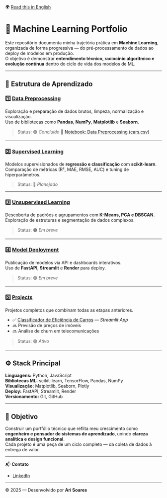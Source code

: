 🌍 [Read this in English](./README_en.md)

# 🧠 Machine Learning Portfolio

Este repositório documenta minha trajetória prática em **Machine Learning**, organizada de forma progressiva — do pré-processamento de dados ao deploy de modelos em produção.  
O objetivo é demonstrar **entendimento técnico, raciocínio algorítmico e evolução contínua** dentro do ciclo de vida dos modelos de ML.

---

## 📂 Estrutura de Aprendizado

### 1️⃣ [Data Preprocessing](./01_data-preprocessing)
Exploração e preparação de dados brutos, limpeza, normalização e visualização.  
Uso de bibliotecas como **Pandas**, **NumPy**, **Matplotlib** e **Seaborn**.  
> Status: 🟢 *Concluído*
> 🔗 [Notebook: Data Preprocessing (cars.csv)](./01_data-preprocessing/data-preprocessing_cars.ipynb)


---

### 2️⃣ [Supervised Learning](./02_supervised-learning)
Modelos supervisionados de **regressão e classificação** com **scikit-learn**.  
Comparação de métricas (R², MAE, RMSE, AUC) e tuning de hiperparâmetros.  
> Status: 🔵 *Planejado*

---

### 3️⃣ [Unsupervised Learning](./03_unsupervised-learning)
Descoberta de padrões e agrupamentos com **K-Means, PCA e DBSCAN**.  
Exploração de estruturas e segmentação de dados complexos.  
> Status: 🟠 *Em breve*

---

### 4️⃣ [Model Deployment](./04_model-deployment)
Publicação de modelos via API e dashboards interativos.  
Uso de **FastAPI**, **Streamlit** e **Render** para deploy.  
> Status: 🟣 *Em breve*

---

### 5️⃣ [Projects](./05_projects)
Projetos completos que combinam todas as etapas anteriores.  
- ✅ [Classificador de Eficiência de Carros](https://car-efficiency-app-by-ari-soares.streamlit.app/) — *Streamlit App*  
- 🔜 Previsão de preços de imóveis  
- 🔜 Análise de churn em telecomunicações  
> Status: 🟢 *Ativo*

---

## ⚙️ Stack Principal
**Linguagens:** Python, JavaScript  
**Bibliotecas ML:** scikit-learn, TensorFlow, Pandas, NumPy  
**Visualização:** Matplotlib, Seaborn, Plotly  
**Deploy:** FastAPI, Streamlit, Render  
**Versionamento:** Git, GitHub

---

## 🎯 Objetivo
Construir um portfólio técnico que reflita meu crescimento como **engenheiro e pensador de sistemas de aprendizado**, unindo **clareza analítica e design funcional**.  
Cada projeto é uma peça de um ciclo completo — da coleta de dados à entrega de valor.

---

📬 **Contato**
- [LinkedIn](https://www.linkedin.com/in/ari-soares/)
---

© 2025 — Desenvolvido por **Ari Soares**
